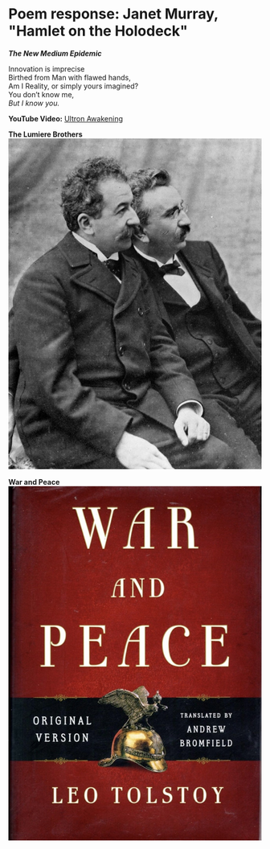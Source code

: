 # Poem response: Janet Murray, "Hamlet on the Holodeck"  

**_The New Medium Epidemic_**   

Innovation is imprecise  
Birthed from Man with flawed hands,  
Am I Reality, or simply yours imagined?  
You don’t know me,   
_But I know you._ 


**YouTube Video:**
[Ultron Awakening](https://www.youtube.com/watch?v=dK5fJqkINuA)


**The Lumiere Brothers**
![Lumiere Brothers](LumiereBrothers.jpg)


**War and Peace**
![War and Peace](War&Peace.jpg)
